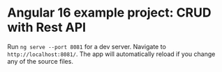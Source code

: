 # Angular 16 example project: CRUD with Rest API

Run `ng serve --port 8081` for a dev server. Navigate to `http://localhost:8081/`. The app will automatically reload if you change any of the source files.
